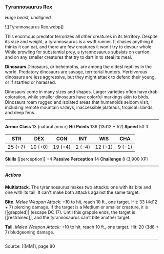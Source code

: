 ### Tyrannosaurus Rex
_Huge beast, unaligned_

![[Tyrannosaurus Rex.webp]]

This enormous predator terrorizes all other creatures in its territory. Despite its size and weight, a tyrannosaurus is a swift runner. It chases anything it thinks it can eat, and there are few creatures it won't try to devour whole. While prowling for substantial prey, a tyrannosaurus subsists on carrion, and on any smaller creatures that try to dart in to steal its meal.

**Dinosaurs** Dinosaurs, or behemoths, are among the oldest reptiles in the world. Predatory dinosaurs are savage, territorial hunters. Herbivorous dinosaurs are less aggressive, but they might attack to defend their young, or if startled or harassed.

Dinosaurs come in many sizes and shapes. Larger varieties often have drab coloration, while smaller dinosaurs have colorful markings akin to birds. Dinosaurs roam rugged and isolated areas that humanoids seldom visit, including remote mountain valleys, inaccessible plateaus, tropical islands, and deep fens.






---

**Armor Class** 13 (natural armor)
**Hit Points** 136 (13d12 + 52)
**Speed** 50 ft.

| STR     | DEX     | CON     | INT     | WIS     | CHA     |
|---------|---------|---------|---------|---------|---------|
| 25 (+7) | 10 (+0) | 19 (+4) | 2 (-4) | 12 (+1) | 9 (-1) |

**Skills** [[perception]] +4
**Passive Perception** 14
**Challenge** 8 (3,900 XP)

---

##### Actions
**Multiattack**. The tyrannosaurus makes two attacks: one with its bite and one with its tail. It can't make both attacks against the same target.

**Bite**. _Melee Weapon Attack:_ +10 to hit, reach 10 ft., one target. Hit: 33 (4d12 + 7) piercing damage. If the target is a Medium or smaller creature, it is [[grappled]] (escape DC 17). Until this grapple ends, the target is [[restrained]], and the tyrannosaurus can't bite another target.

**Tail**. _Melee Weapon Attack:_ +10 to hit, reach 10 ft., one target. Hit: 20 (3d8 + 7) bludgeoning damage.


---

Source: [[MM]], page 80
